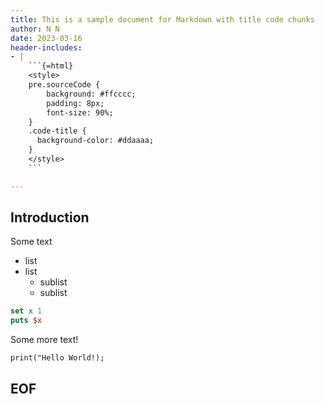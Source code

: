 ```yaml
---
title: This is a sample document for Markdown with title code chunks
author: N N
date: 2023-03-16
header-includes: 
- | 
    ```{=html}
    <style>
    pre.sourceCode { 
        background: #ffcccc; 
        padding: 8px;
        font-size: 90%;
    }
    .code-title {
      background-color: #ddaaaa;
    } 
    </style>
    ```

---
```


## Introduction

Some text

* list
* list
    * sublist
    * sublist

```{.tcl eval=true title="Tcl example 1:"}
set x 1
puts $x
```

Some  more text!

```{class="sourceCode" title="Pure Code block"}
print("Hello World!);
```

## EOF

